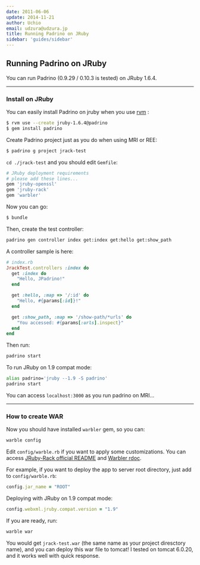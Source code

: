 ```yaml
---
date: 2011-06-06
update: 2014-11-21
author: Uchio
email: udzura@udzura.jp
title: Running Padrino on JRuby
sidebar: 'guides/sidebar'
---
```


## Running Padrino on JRuby

You can run Padrino (0.9.29 / 0.10.3 is tested) on JRuby 1.6.4.

---

### Install on JRuby

You can easily install Padrino on jruby when you use [rvm](https://rvm.beginrescueend.com/) :


~~~sh
$ rvm use --create jruby-1.6.4@padrino
$ gem install padrino
~~~


Create Padrino project just as you do when using MRI or REE:


~~~sh
$ padrino g project jrack-test
~~~


`cd ./jrack-test` and you should edit `Gemfile`:


~~~ruby
# JRuby deployment requirements
# please add these lines...
gem 'jruby-openssl'
gem 'jruby-rack'
gem 'warbler'
~~~


Now you can go:


~~~sh
$ bundle
~~~


Then, create the test controller:


~~~sh
padrino gen controller index get:index get:hello get:show_path
~~~


A controller sample is here:


~~~ruby
# index.rb
JrackTest.controllers :index do
  get :index do
    "Hello, JPadrino!"
  end

  get :hello, :map => '/:id' do
    "Hello, #{params[:id]}!"
  end

  get :show_path, :map => '/show-path/*urls' do
    "You accessed: #{params[:urls].inspect}"
  end
end
~~~


Then run:


~~~sh
padrino start
~~~


To run JRuby on 1.9 compat mode:


~~~sh
alias padrino='jruby --1.9 -S padrino'
padrino start
~~~


You can access `localhost:3000` as you run padrino on MRI…

---

### How to create WAR

Now you should have installed `warbler` gem, so you can:


~~~sh
warble config
~~~


Edit `config/warble.rb` if you want to apply some customizations. You can access [JRuby-Rack official README](https://github.com/nicksieger/jruby-rack/#readme) and [Warbler rdoc](http://caldersphere.rubyforge.org/warbler/).


For example, if you want to deploy the app to server root directory, just add to `config/warble.rb`:


~~~ruby
config.jar_name = "ROOT"
~~~


Deploying with JRuby on 1.9 compat mode:


~~~ruby
config.webxml.jruby.compat.version = "1.9"
~~~


If you are ready, run:


~~~sh
warble war
~~~


You would get `jrack-test.war` (the same name as your project diresctory name), and you can deploy this war file to tomcat! I tested on tomcat 6.0.20, and it works well with quick response.
